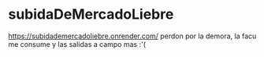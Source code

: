 # subidaDeMercadoLiebre

https://subidademercadoliebre.onrender.com/
perdon por la demora, la facu me consume y las salidas a campo mas :'(
